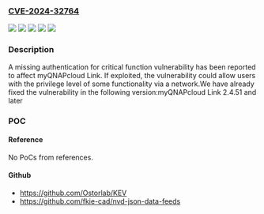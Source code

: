 ### [CVE-2024-32764](https://cve.mitre.org/cgi-bin/cvename.cgi?name=CVE-2024-32764)
![](https://img.shields.io/static/v1?label=Product&message=myQNAPcloud%20Link&color=blue)
![](https://img.shields.io/static/v1?label=Version&message=2.4.x%3C%202.4.51%20&color=brighgreen)
![](https://img.shields.io/static/v1?label=Vulnerability&message=CWE-306&color=brighgreen)
![](https://img.shields.io/static/v1?label=Vulnerability&message=CWE-346&color=brighgreen)
![](https://img.shields.io/static/v1?label=Vulnerability&message=CWE-749&color=brighgreen)

### Description

A missing authentication for critical function vulnerability has been reported to affect myQNAPcloud Link. If exploited, the vulnerability could allow users with the privilege level of some functionality via a network.We have already fixed the vulnerability in the following version:myQNAPcloud Link 2.4.51 and later

### POC

#### Reference
No PoCs from references.

#### Github
- https://github.com/Ostorlab/KEV
- https://github.com/fkie-cad/nvd-json-data-feeds

